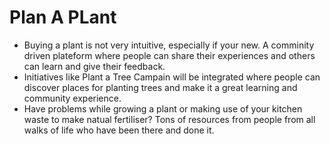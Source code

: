 # Plan A PLant

- Buying a plant is not very intuitive, especially if your new. A comminity driven plateform where people can share their experiences and others can learn and give their feedback.
- Initiatives like Plant a Tree Campain will be integrated where people can discover places for planting trees and make it a great learning and community experience.
- Have problems while growing a plant or making use of your kitchen waste to make natual fertiliser? Tons of resources from people from all walks of life who have been there and done it.
